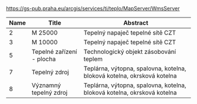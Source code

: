 https://gs-pub.praha.eu/arcgis/services/ti/teplo/MapServer/WmsServer

|Name|Title|Abstract|
|--|--|--|
|2|M 25000|Tepelný napaječ tepelné sítě CZT|
|3|M 10000|Tepelný napaječ tepelné sítě CZT|
|5|Tepelné zařízení - plocha|Technologický objekt zásobování teplem|
|7|Tepelný zdroj|Teplárna, výtopna, spalovna, kotelna, bloková kotelna, okrsková kotelna|
|8|Významný tepelný zdroj|Teplárna, výtopna, spalovna, kotelna, bloková kotelna, okrsková kotelna|
